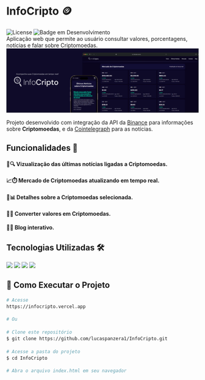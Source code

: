 # InfoCripto 🪙
![License](https://img.shields.io/badge/lucaspanzera-InfoCripto-darkblue) ![Badge em Desenvolvimento](https://img.shields.io/badge/Status-Em%20Desenvolvimento-darkblue)</br>
Aplicação web que permite ao usuário consultar valores, porcentagens, notícias e falar sobre Criptomoedas.
![GetClima](content/header.png)

Projeto desenvolvido com integração da API da <a href="https://api.binance.com/api/v3/ticker/24hr">Binance<a> para informações sobre <b>Criptomoedas</b>, e da <a href="https://cointelegraph.com">Cointelegraph</a> para as notícias.

## Funcionalidades 📱
#### 📰🔍 Vizualização das últimas notícias ligadas a <b>Criptomoedas</b>.
#### 📈⏱️ Mercado de <b>Criptomoedas</b> atualizando em tempo real.
#### 🔬📊 Detalhes sobre a <b>Criptomoedas</b> selecionada. 
#### 💱🔄 Converter valores em <b>Criptomoedas</b>.
#### 💬🌐 Blog interativo.

## Tecnologias Utilizadas 🛠️
<div align="left">
  <img src="https://img.shields.io/badge/HTML5-E34F26?style=for-the-badge&logo=html5&logoColor=white" />
  <img src="https://img.shields.io/badge/CSS3-1572B6?style=for-the-badge&logo=css3&logoColor=white" />
  <img src="https://img.shields.io/badge/JavaScript-F7DF1E?style=for-the-badge&logo=javascript&logoColor=black" />
  <img src="https://img.shields.io/badge/Supabase-262626?style=for-the-badge" />
</div>

## 🚀 Como Executar o Projeto
```bash
# Acesse
https://infocripto.vercel.app

# Ou

# Clone este repositório
$ git clone https://github.com/lucaspanzera1/InfoCripto.git

# Acesse a pasta do projeto
$ cd InfoCripto

# Abra o arquivo index.html em seu navegador
```
